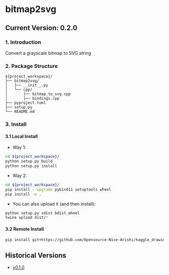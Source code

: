 # bitmap2svg
## Current Version: 0.2.0
### 1. Introduction
Convert a grayscale bitmap to SVG string
### 2. Package Structure
```
${project_workspace}/
├── bitmap2svg/
│   ├── __init__.py
│   └── cpp/
│       ├── bitmap_to_svg.cpp
│       ├── bindings.cpp
├── pyproject.toml
├── setup.py
└── README.md
```
### 3. Install
#### 3.1 Local Install
* Way 1:

```bash
cd ${project_workspace}/
python setup.py build
python setup.py install
```
* Way 2:

```bash
cd ${project_workspace}/
pip install --upgrade pybind11 setuptools wheel
pip install -e .
```
* You can also upload it (and then install):

```bash
python setup.py sdist bdist_wheel
twine upload dist/*
``` 
#### 3.2 Remote Install
```bash
pip install git+https://github.com/Opensource-Nice-Arishi/kaggle_drawing_with_LLMs.git@bitmap2svg

```
## Historical Versions
* [v0.1.0](https://github.com/Opensource-Nice-Arishi/kaggle_drawing_with_LLMs/tree/v0.1.0-bitmap2svg)